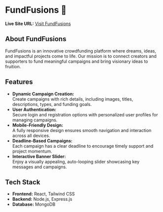 
# FundFusions 🌟  
**Live Site URL:** [Visit FundFusions](https://fundfusions.netlify.app/)

## About FundFusions  
FundFusions is an innovative crowdfunding platform where dreams, ideas, and impactful projects come to life. 
Our mission is to connect creators and supporters to fund meaningful campaigns and bring visionary ideas to fruition.

## Features  
- **Dynamic Campaign Creation:**  
  Create campaigns with rich details, including images, titles, descriptions, types, and funding goals.  
- **User Authentication:**  
  Secure login and registration options with personalized user profiles for managing campaigns.  
- **Mobile-Friendly Design:**  
  A fully responsive design ensures smooth navigation and interaction across all devices.
- **Deadline-Based Campaigns:**  
  Each campaign has a clear deadline to encourage timely support and project momentum.  
- **Interactive Banner Slider:**  
  Enjoy a visually appealing, auto-looping slider showcasing key messages and campaigns.  

## Tech Stack  
- **Frontend:** React, Tailwind CSS  
- **Backend:** Node.js, Express.js  
- **Database:** MongoDB  
